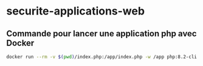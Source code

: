 # securite-applications-web


## Commande pour lancer une application php avec Docker

~~~bash
docker run --rm -v $(pwd)/index.php:/app/index.php -w /app php:8.2-cli php -S localhost:8089 index.php
~~~
